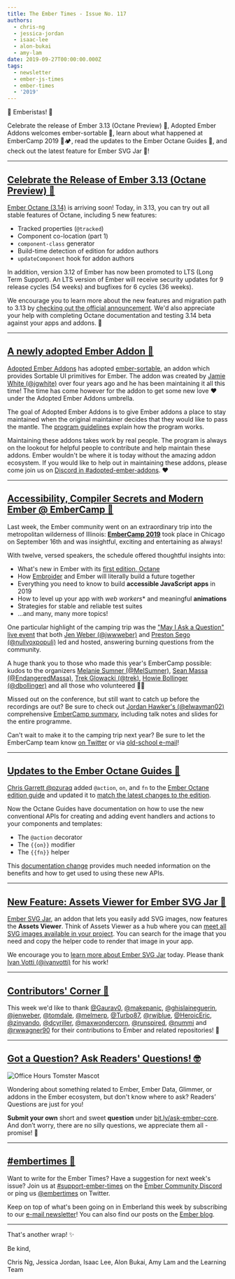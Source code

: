 ```yaml
---
title: The Ember Times - Issue No. 117
authors:
  - chris-ng
  - jessica-jordan
  - isaac-lee
  - alon-bukai
  - amy-lam
date: 2019-09-27T00:00:00.000Z
tags:
  - newsletter
  - ember-js-times
  - ember-times
  - '2019'
---
```



👋 Emberistas! 🐹

Celebrate the release of Ember 3.13 (Octane Preview) 🎉,
Adopted Ember Addons welcomes ember-sortable 🐣,
learn about what happened at EmberCamp 2019 🐹🏕,
read the updates to the Ember Octane Guides 🚀, and
check out the latest feature for Ember SVG Jar 📇!

<!-- READMORE -->

---

## [Celebrate the Release of Ember 3.13 (Octane Preview) 🎉](https://twitter.com/kennethlarsen/status/1176948663861620739)

[Ember Octane (3.14)](https://emberjs.com/editions/octane/) is arriving soon! Today, in 3.13, you can try out all stable features of Octane, including 5 new features:

- Tracked properties (`@tracked`)
- Component co-location (part 1)
- `component-class` generator
- Build-time detection of edition for addon authors
- `updateComponent` hook for addon authors

In addition, version 3.12 of Ember has now been promoted to LTS (Long Term Support). An LTS version of Ember will receive security updates for 9 release cycles (54 weeks) and bugfixes for 6 cycles (36 weeks).

We encourage you to learn more about the new features and migration path to 3.13 by [checking out the official announcement](https://blog.emberjs.com/2019/09/25/ember-3-13-released.html). We'd also appreciate your help with completing Octane documentation and testing 3.14 beta against your apps and addons. 💞

---

## [A newly adopted Ember Addon 🐣](https://twitter.com/Alonski/status/1177577454711582720)

<!--alex ignore white-->
[Adopted Ember Addons](https://github.com/adopted-ember-addons) has adopted [ember-sortable](https://github.com/adopted-ember-addons/ember-sortable), an addon which provides Sortable UI primitives for Ember. The addon was created by [Jamie White (@jgwhite)](https://github.com/jgwhite) over four years ago and he has been maintaining it all this time! The time has come however for the addon to get some new love ❤ under the Adopted Ember Addons umbrella.

The goal of Adopted Ember Addons is to give Ember addons a place to stay maintained when the original maintainer decides that they would like to pass the mantle. The [program guidelines](https://github.com/adopted-ember-addons/program-guidelines) explain how the program works.

Maintaining these addons takes work by real people. The program is always on the lookout for helpful people to contribute and help maintain these addons. Ember wouldn't be where it is today without the amazing addon ecosystem. If you would like to help out in maintaining these addons, please come join us on [Discord in #adopted-ember-addons](https://discord.gg/emberjs). ❤

---

## [Accessibility, Compiler Secrets and Modern Ember @ EmberCamp 🐹](http://embercamp.com/)

Last week, the Ember community went on an extraordinary trip into the metropolitan wilderness of Illinois:
[**EmberCamp 2019**](http://embercamp.com/) took place in Chicago on September 16th and was insightful, exciting and entertaining as always!

With twelve, versed speakers, the schedule offered thoughtful insights into:

- What's new in Ember with its [first edition, Octane](https://emberjs.com/editions/octane/)
- How [Embroider](https://github.com/embroider-build/embroider) and Ember will literally build a future together
- Everything you need to know to build **accessible JavaScript apps** in 2019
- How to level up your app with *web workers** and meaningful **animations**
- Strategies for stable and reliable test suites
- ...and many, many more topics!

One particular highlight of the camping trip was the ["May I Ask a Question" live event](https://stackoverflow.blog/2019/09/20/meet-the-developer-who-took-stack-overflow-from-screen-to-stage/)
that both [Jen Weber (@jwwweber)](https://twitter.com/jwwweber) and [Preston Sego (@nullvoxpopuli)](https://twitter.com/nullvoxpopuli) led and hosted, answering burning questions from the community.

A huge thank you to those who made this year's EmberCamp possible: kudos to the organizers [Melanie Sumner (@MelSumner)](https://github.com/MelSumner), [Sean Massa (@EndangeredMassa)](https://github.com/EndangeredMassa), [Trek Glowacki (@trek)](https://github.com/trek), [Howie Bollinger (@dbollinger)](https://github.com/dbollinger) and all those who volunteered 🙇‍♂️

Missed out on the conference, but still want to catch up before the recordings are out?
Be sure to check out [Jordan Hawker's (@elwayman02)](https://github.com/elwayman02) comprehensive [EmberCamp summary](https://github.com/elwayman02/embercamp/blob/master/2019.md), including talk notes and slides for the entire programme.

Can't wait to make it to the camping trip next year? Be sure to let the EmberCamp team know
[on Twitter](https://twitter.com/embercamp) or via [old-school e-mail](mailto:embercamp.chicago@gmail.com)!

---

## [Updates to the Ember Octane Guides 🚀](https://octane-guides-preview.emberjs.com/release/upgrading/editions/#toc_action-on-and-fn)

[Chris Garrett @pzuraq](http://www.github.com/pzuraq) added `@action`, `on`, and `fn` to the [Ember Octane edition guide](https://octane-guides-preview.emberjs.com/release/) and updated it to [match the latest changes to the edition](https://github.com/ember-learn/guides-source/pull/1062).

Now the Octane Guides have documentation on how to use the new conventional APIs for creating and adding event handlers and actions to your components and templates:

- The `@action` decorator
- The `{{on}}` modifier
- The `{{fn}}` helper

This [documentation change](https://github.com/ember-learn/guides-source/pull/1066) provides much needed information on the benefits and how to get used to using these new APIs.

---

## [New Feature: Assets Viewer for Ember SVG Jar 📇](https://twitter.com/ivanvotti/status/1174387037983690753)

<!--alex ignore easy-->
[Ember SVG Jar](https://svgjar.web.app/), an addon that lets you easily add SVG images, now features the **Assets Viewer**. Think of Assets Viewer as a hub where you can [meet all SVG images available in your project](https://svgjar-demo.web.app/). You can search for the image that you need and copy the helper code to render that image in your app.

We encourage you to [learn more about Ember SVG Jar](https://github.com/ivanvotti/ember-svg-jar) today. Please thank [Ivan Votti (@ivanvotti)](https://github.com/ivanvotti) for his work!

---

## [Contributors' Corner 👏](https://guides.emberjs.com/release/contributing/repositories/)

<p>This week we'd like to thank <a href="https://github.com/Gaurav0" target="gh-user">@Gaurav0</a>, <a href="https://github.com/makepanic" target="gh-user">@makepanic</a>, <a href="https://github.com/ghislaineguerin" target="gh-user">@ghislaineguerin</a>, <a href="https://github.com/jenweber" target="gh-user">@jenweber</a>, <a href="https://github.com/tomdale" target="gh-user">@tomdale</a>, <a href="https://github.com/melmerp" target="gh-user">@melmerp</a>, <a href="https://github.com/Turbo87" target="gh-user">@Turbo87</a>, <a href="https://github.com/rwjblue" target="gh-user">@rwjblue</a>, <a href="https://github.com/HeroicEric" target="gh-user">@HeroicEric</a>, <a href="https://github.com/zinyando" target="gh-user">@zinyando</a>, <a href="https://github.com/dcyriller" target="gh-user">@dcyriller</a>, <a href="https://github.com/maxwondercorn" target="gh-user">@maxwondercorn</a>, <a href="https://github.com/runspired" target="gh-user">@runspired</a>, <a href="https://github.com/nummi" target="gh-user">@nummi</a> and <a href="https://github.com/rwwagner90" target="gh-user">@rwwagner90</a> for their contributions to Ember and related repositories! 💖</p>

---

## [Got a Question? Ask Readers' Questions! 🤓](https://docs.google.com/forms/d/e/1FAIpQLScqu7Lw_9cIkRtAiXKitgkAo4xX_pV1pdCfMJgIr6Py1V-9Og/viewform)

<div class="blog-row">
  <img class="float-right small transparent padded" alt="Office Hours Tomster Mascot" title="Readers' Questions" src="/images/tomsters/officehours.png" />

  <p>Wondering about something related to Ember, Ember Data, Glimmer, or addons in the Ember ecosystem, but don't know where to ask? Readers’ Questions are just for you!</p>

  <p><strong>Submit your own</strong> short and sweet <strong>question</strong> under <a href="https://bit.ly/ask-ember-core" target="rq">bit.ly/ask-ember-core</a>. And don’t worry, there are no silly questions, we appreciate them all - promise! 🤞</p>
</div>

---

## [#embertimes 📰](https://blog.emberjs.com/tags/newsletter.html)

Want to write for the Ember Times? Have a suggestion for next week's issue? Join us at [#support-ember-times](https://discordapp.com/channels/480462759797063690/485450546887786506) on the [Ember Community Discord](https://discordapp.com/invite/zT3asNS) or ping us [@embertimes](https://twitter.com/embertimes) on Twitter.

Keep on top of what's been going on in Emberland this week by subscribing to our [e-mail newsletter](https://the-emberjs-times.ongoodbits.com/)! You can also find our posts on the [Ember blog](https://emberjs.com/blog/tags/newsletter.html).

---

That's another wrap! ✨

Be kind,

Chris Ng, Jessica Jordan, Isaac Lee, Alon Bukai, Amy Lam and the Learning Team
